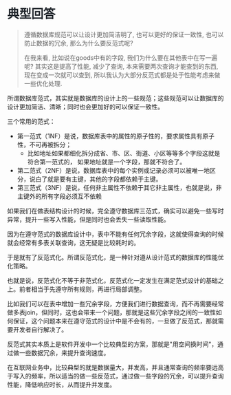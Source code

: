 # <font style="color:rgb(36, 41, 47);">典型回答</font>

> 遵循数据库规范可以让设计更加简洁明了, 也可以更好的保证一致性, 也可以防止数据的冗余, 那么为什么要反范式呢?
> 
> 在我来看, 比如说在goods中有的字段, 我们为什么要在其他表中在写一遍呢? 其实这是提高了性能, 减少了查询, 本来需要两次查询才能查到的东西, 现在变成一次就可以查到, 所以我认为大部分反范式都是处于性能考虑来做一些优化处理.

所谓数据库范式，其实就是数据库的设计上的一些规范；这些规范可以让数据库的设计更加简洁、清晰；同时也会更加好的可以保证一致性。



三个常用的范式：

+ 第一范式（1NF）是说，数据库表中的属性的原子性的，要求属性具有原子性，不可再被拆分；
    - 比如地址如果都细化拆分成省、市、区、街道、小区等等多个字段这就是符合第一范式的， 如果地址就是一个字段，那就不符合了。
+ 第二范式（2NF）是说，数据库表中的每个实例或记录必须可以被唯一地区分，说白了就是要有主键，其他的字段都依赖于主键。
+ 第三范式（3NF）是说，任何非主属性不依赖于其它非主属性，也就是说，非主键外的所有字段必须互不依赖



如果我们在做表结构设计的时候，完全遵守数据库三范式，确实可以避免一些写时异常，提升一些写入性能，但是同时也会丢失一些读取性能。



因为在遵守范式的数据库设计中，表中不能有任何冗余字段，这就使得查询的时候就会经常有多表关联查询，这无疑是比较耗时的。



于是就有了反范式化。所谓反范式化，是一种针对遵从设计范式的数据库的性能优化策略。



也就是说，反范式化不等于非范式化，反范式化一定发生在满足范式设计的基础之上。前者相当于先遵守所有规则，再进行局部调整。



比如我们可以在表中增加一些冗余字段，方便我们进行数据查询，而不再需要经常做多表join，但同时，这也会带来一个问题，那就是这些冗余字段之间的一致性如何保证，这个问题本来在遵守范式的设计中是不会有的，一旦做了反范式，那就需要开发者自行解决了。



反范式其实本质上是软件开发中一个比较典型的方案，那就是"用空间换时间"，通过做一些数据冗余，来提升查询速度。



在互联网业务中，比较典型的就是数据量大，并发高，并且通常查询的频率要远高于写入的频率，所以适当的做一些反范式，通过做一些字段的冗余，可以提升查询性能，降低响应时长，从而提升并发度。

